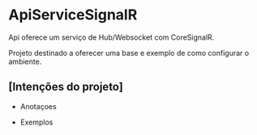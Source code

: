 # ApiServiceSignalR


Api oferece um serviço de Hub/Websocket com CoreSignalR.

Projeto destinado a oferecer uma base e exemplo de como configurar o ambiente.

## [Intenções do projeto]

- Anotaçoes 

- Exemplos
